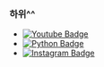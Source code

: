 ### 하위^^
- [![Youtube Badge](https://img.shields.io/badge/Youtube-ff0000?style=flat-square&logo=youtube&link=https://www.youtube.com/channel/UC_iHjQ-h6496ac2xggA6m_g)](https://www.youtube.com/channel/UC_iHjQ-h6496ac2xggA6m_g)
- [![Python Badge](https://img.shields.io/badge/-blog-brightgreen?style=flat-square&logo=python?link=http://g0n1.tistory.com&link=http://g0n1.tistory.com)](https://g0n1.tistory.com)
- [![Instagram Badge](https://img.shields.io/badge/-Instagram-e4405f?stylestyle=flat-square&logo=python?link=https://www.instagram.com/sunggon_song&link=https://www.instagram.com/sunggon_song)](https://www.instagram.com/sunggon_song)

<!--img.shields.io/badge/blog-g0ni.tistory-brightgreen-->
<!--
**gon2gon2/gon2gon2** is a ✨ _special_ ✨ repository because its `README.md` (this file) appears on your GitHub profile.

Here are some ideas to get you started:

- 🔭 I’m currently working on ...
- 🌱 I’m currently learning ...
- 👯 I’m looking to collaborate on ...
- 🤔 I’m looking for help with ...
- 💬 Ask me about ...
- 📫 How to reach me: ...
- 😄 Pronouns: ...
- ⚡ Fun fact: ...
-->
